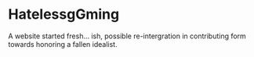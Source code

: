 # HatelessgGming
A website started fresh... ish, possible re-intergration in contributing form towards honoring a fallen idealist.
